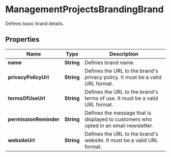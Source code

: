 

# ManagementProjectsBrandingBrand

Defines basic brand details.

## Properties

| Name | Type | Description |
|------------ | ------------- | ------------- |
|**name** | **String** | Defines brand name. |
|**privacyPolicyUrl** | **String** | Defines the URL to the brand&#39;s privacy policy. It must be a valid URL format. |
|**termsOfUseUrl** | **String** | Defines the URL to the brand&#39;s terms of use.  It must be a valid URL format. |
|**permissionReminder** | **String** | Defines the message that is displayed to customers who opted in an email newsletter. |
|**websiteUrl** | **String** | Defines the URL to the brand&#39;s website. It must be a valid URL format. |



